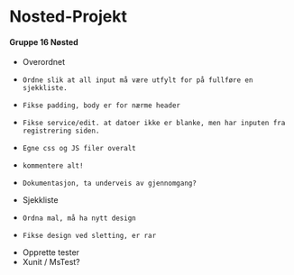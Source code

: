 # Nosted-Projekt

#### Gruppe 16 Nøsted

- Overordnet
-     Ordne slik at all input må være utfylt for på fullføre en sjekkliste.
-     Fikse padding, body er for nærme header
-     Fikse service/edit. at datoer ikke er blanke, men har inputen fra registrering siden.
-     Egne css og JS filer overalt
-     kommentere alt!
-     Dokumentasjon, ta underveis av gjennomgang?


- Sjekkliste
-     Ordna mal, må ha nytt design
-     Fikse design ved sletting, er rar


- Opprette tester
-   Xunit / MsTest?
